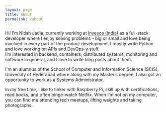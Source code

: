 ```yaml
---
layout: page
title: About
permalink: /about
---
```


Hi! I’m Nitish Jadia, currently working at [Invesco (India)](https://www.linkedin.com/company/invesco-ltd) as a full-stack developer where I enjoy solving problems - big or small and love being involved in every part of the product development. I mostly write Python and love working on APIs and DevOps-y stuff.   
I’m interested in backend, containers, distributed systems, monitoring and software in general, and I love to write blog posts about them.    

I'm an alumnus of the School of Computer and Information Science (SCIS), University of Hyderabad where along with my Master’s degree, I also got an opportunity to work as a Systems Administrator.    

In my free time, I like to tinker with Raspberry Pi, skill up with certifications, read books, and often binge-watch Netflix.
When I’m not on my computer, you can find me attending tech meetups, lifting weights and taking photographs.    
